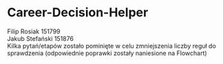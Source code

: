 # Career-Decision-Helper
Filip Rosiak 151799  
Jakub Stefański 151876  
Kilka pytań/etapów zostało pominięte w celu zmniejszenia liczby reguł do sprawdzenia (odpowiednie poprawki zostały naniesione na Flowchart)
